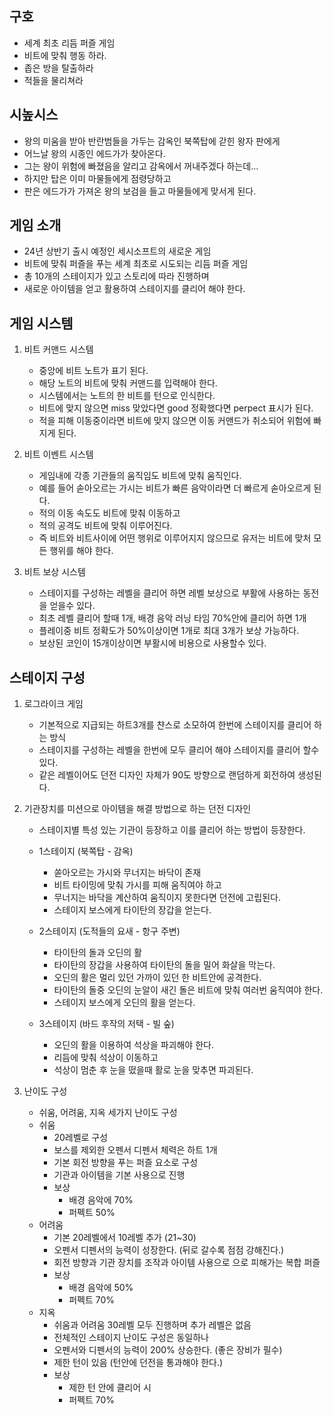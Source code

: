 ## 구호
- 세계 최초 리듬 퍼즐 게임
- 비트에 맞춰 행동 하라.
- 좁은 방을 탈출하라
- 적들을 물리쳐라

## 시높시스
- 왕의 미움을 받아 반란범들을 가두는 감옥인 북쪽탑에 갇힌 왕자 판에게
- 어느날 왕의 시종인 에드가가 찾아온다.
- 그는 왕이 위험에 빠졌음을 알리고 감옥에서 꺼내주겠다 하는데...
- 하지만 탑은 이미 마물들에게 점령당하고
- 판은 에드가가 가져온 왕의 보검을 들고 마물들에게 맞서게 된다.

## 게임 소개
- 24년 상반기 출시 예정인 세시소프트의 새로운 게임
- 비트에 맞춰 퍼즐을 푸는 세계 최초로 시도되는 리듬 퍼즐 게임
- 총 10개의 스테이지가 있고 스토리에 따라 진행하며 
- 새로운 아이템을 얻고 활용하여 스테이지를 클리어 해야 한다.

## 게임 시스템
1) 비트 커맨드 시스템
    - 중앙에 비트 노트가 표기 된다.
    - 해당 노트의 비트에 맞춰 커맨드를 입력해야 한다.
    - 시스템에서는 노트의 한 비트를 턴으로 인식한다.
    - 비트에 맞지 않으면 miss 맞았다면 good 정확했다면 perpect 표시가 된다.
    - 적을 피해 이동중이라면 비트에 맞지 않으면 이동 커맨드가 취소되어 위험에 빠지게 된다.

2) 비트 이벤트 시스템
    - 게임내에 각종 기관들의 움직임도 비트에 맞춰 움직인다.   
    - 예를 들어 솓아오르는 가시는 비트가 빠른 음악이라면 더 빠르게 솓아오르게 된다.
    - 적의 이동 속도도 비트에 맞춰 이동하고
    - 적의 공격도 비트에 맞춰 이루어진다.
    - 즉 비트와 비트사이에 어떤 행위로 이루어지지 않으므로 유저는 비트에 맞처 모든 행위를 해야 한다. 

3) 비트 보상 시스템
    - 스테이지를 구성하는 레벨을 클리어 하면 레벨 보상으로 부활에 사용하는 동전을 얻을수 있다.
    - 최초 레벨 클리어 할때 1개, 배경 음악 러닝 타임 70%안에 클리어 하면 1개
    - 플레이중 비트 정확도가 50%이상이면 1개로 최대 3개가 보상 가능하다.
    - 보상된 코인이 15개이상이면 부활시에 비용으로 사용할수 있다. 
  
## 스테이지 구성
1) 로그라이크 게임
    - 기본적으로 지급되는 하트3개를 챤스로 소모하여 한번에 스테이지를 클리어 하는 방식
    - 스테이지를 구성하는 레벨을 한번에 모두 클리어 해야 스테이지를 클리어 할수 있다.
    - 같은 레벨이어도 던전 디자인 자체가 90도 방향으로 랜덤하게 회전하여 생성된다.

2) 기관장치를 미션으로 아이템을 해결 방법으로 하는 던전 디자인
    - 스테이지별 특성 있는 기관이 등장하고 이를 클리어 하는 방법이 등장한다.
    - 1스테이지 (북쪽탑 - 감옥)
      - 쏟아오르는 가시와 무너지는 바닥이 존재
      - 비트 타이밍에 맞춰 가시를 피해 움직여야 하고
      - 무너지는 바닥을 계산하여 움직이지 못한다면 던전에 고립된다.
      - 스테이지 보스에게 타이탄의 장갑을 얻는다.          
   
   - 2스테이지 (도적들의 요새 - 항구 주변)
      - 타이탄의 돌과 오딘의 활
      - 타이탄의 장갑을 사용하여 타이탄의 돌을 밀어 화살을 막는다.
      - 오딘의 활은 멀리 있던 가까이 있던 한 비트안에 공격한다.
      - 타이탄의 돌중 오딘의 눈알이 새긴 돌은 비트에 맞춰 여러번 움직여야 한다.
      - 스테이지 보스에게 오딘의 활을 얻는다.

   - 3스테이지 (바드 후작의 저택 - 빌 숲)
      - 오딘의 활을 이용하여 석상을 파괴해야 한다.
      - 리듬에 맞춰 석상이 이동하고
      - 석상이 멈춘 후 눈을 떴을때 활로 눈을 맞추면 파괴된다.

3) 난이도 구성
   - 쉬움, 어려움, 지옥 세가지 난이도 구성
   - 쉬움
     - 20레벨로 구성
     - 보스를 제외한 오펜서 디펜서 체력은 하트 1개
     - 기본 회전 방향을 푸는 퍼즐 요소로 구성
     - 기관과 아이템을 기본 사용으로 진행
     - 보상
       - 배경 음악에 70%
       - 퍼펙트 50%  
   - 어려움
     - 기본 20레벨에서 10레벨 추가 (21~30)
     - 오펜서 디펜서의 능력이 성장한다. (뒤로 갈수록 점점 강해진다.)
     - 회전 방향과 기관 장치를 조작과 아이템 사용으로 으로 피해가는 복합 퍼즐
     - 보상
       - 배경 음악에 50%
       - 퍼펙트 70% 
   - 지옥
     - 쉬움과 어려움 30레벨 모두 진행하며 추가 레벨은 없음
     - 전체적인 스테이지 난이도 구성은 동일하나
     - 오펜서와 디펜서의 능력이 200% 상승한다. (좋은 장비가 필수)
     - 제한 턴이 있음 (턴안에 던전을 통과해야 한다.)
     - 보상
       - 제한 턴 안에 클리어 시
       - 퍼펙트 70%   



